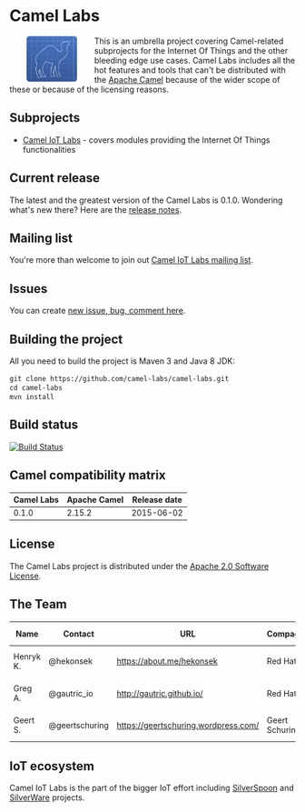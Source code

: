 # Camel Labs

<a href="https://github.com/camel-labs/camel-labs"><img src="camel-labs.png" align="left" height="80" hspace="30"></a>
This is an umbrella project covering Camel-related subprojects for the Internet Of Things and the other bleeding edge use cases.
Camel Labs includes all the hot features and tools that can't be distributed with the [Apache Camel](http://camel.apache.org)
because of the wider scope of these or because of the licensing reasons.

## Subprojects

- [Camel IoT Labs](https://github.com/camel-labs/camel-labs/tree/master/iot) - covers modules providing the Internet Of 
Things functionalities

## Current release

The latest and the greatest version of the Camel Labs is 0.1.0. Wondering what's new there? Here are the [release notes](https://github.com/camel-labs/camel-labs/blob/master/release-notes.md).

## Mailing list

You're more than welcome to join out [Camel IoT Labs mailing list](https://groups.google.com/forum/#!forum/camel-iot-labs).

## Issues

You can create [new issue, bug, comment here](https://github.com/camel-labs/camel-labs/issues/new).

## Building the project

All you need to build the project is Maven 3 and Java 8 JDK:

    git clone https://github.com/camel-labs/camel-labs.git
    cd camel-labs
    mvn install

## Build status

[![Build Status](https://travis-ci.org/camel-labs/camel-labs.svg?branch=master)](https://travis-ci.org/camel-labs/camel-labs)

## Camel compatibility matrix

| Camel Labs | Apache Camel | Release date |
|--------------|-----------|--------------|
| 0.1.0 |2.15.2| 2015-06-02 |

## License

The Camel Labs project is distributed under the [Apache 2.0 Software License](https://www.apache.org/licenses/LICENSE-2.0).

## The Team

|Name|Contact|URL|Compagny|Spoken Lang|
|-|-|-|-|-|
|Henryk K.|@hekonsek|https://about.me/hekonsek|Red Hat|PL (native), EN|
|Greg A.|@gautric_io|http://gautric.github.io/|Red Hat|FR (native), EN|
|Geert S.|@geertschuring |https://geertschuring.wordpress.com/|Geert Schuring|NL (native), EN |

## IoT ecosystem

Camel IoT Labs is the part of the bigger IoT effort including [SilverSpoon](http://www.silverspoon.io) and [SilverWare](http://www.silverware.io) projects.
